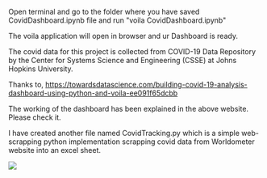 Open terminal and go to the folder where you have saved CovidDashboard.ipynb file and run "voila CovidDashboard.ipynb" 

The voila application will open in browser and ur Dashboard is ready.

The covid data for this project is collected from COVID-19 Data Repository by the Center for Systems Science and Engineering (CSSE) at Johns Hopkins University.

Thanks to, 
https://towardsdatascience.com/building-covid-19-analysis-dashboard-using-python-and-voila-ee091f65dcbb

The working of the dashboard has been explained in the above website. Please check it.

I have created another file named CovidTracking.py which is a simple web-scrapping python implementation scrapping covid data from Worldometer website into an excel sheet. 

![](https://github.com/mohitsshetty986/Personal-Projects/blob/master/CovidTracker/Covid%20Tracker%20image.png?raw=true&s=2000)
